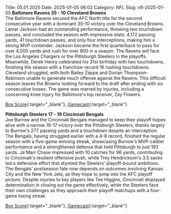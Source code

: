 Title: 05.01.2025
Date: 2025-01-05 06:02
Category: NFL 
Slug: nfl-2025-01-05 
**Baltimore Ravens 35 - 10 Cleveland Browns**  
The Baltimore Ravens secured the AFC North title for the second consecutive year with a dominant 35-10 victory over the Cleveland Browns. Lamar Jackson had an outstanding performance, throwing two touchdown passes, and concluded the season with impressive stats: 4,172 passing yards, 41 touchdown passes, and only four interceptions, making him a strong MVP contender. Jackson became the first quarterback to pass for over 4,000 yards and rush for over 800 in a season. The Ravens will face the Los Angeles Chargers or the Pittsburgh Steelers in the playoffs. Meanwhile, Derek Henry celebrated his 31st birthday with two touchdowns, finishing the season with a franchise-record 16 rushing touchdowns. Cleveland struggled, with both Bailey Zappe and Dorian Thompson-Robinson unable to generate much offense against the Ravens. This difficult season leaves the Browns looking forward to the draft after ending with six consecutive losses. The game was marred by injuries, including a concerning knee injury for Baltimore's top receiver, Zay Flowers. 

[Box Score](https://www.espn.com/nfl/boxscore/_/gameId/401671834){:target="_blank"}, [Gamecast](/nfl/recap/_/gameId/401671834/browns-ravens){:target="_blank"}<br>

**Pittsburgh Steelers 17 - 19 Cincinnati Bengals**  
Joe Burrow and the Cincinnati Bengals managed to keep their playoff hopes alive with a narrow 19-17 victory over the Pittsburgh Steelers, thanks largely to Burrow's 277 passing yards and a touchdown despite an interception. The Bengals, having struggled earlier with a 4-8 record, finished the regular season with a five-game winning streak, showcasing Burrow's MVP-caliber performance and a strengthened defense that held Pittsburgh to just 193 yards. Ja'Marr Chase impressed with 10 catches for 96 yards, contributing to Cincinnati's resilient offensive push, while Trey Hendrickson's 3.5 sacks led a defensive effort that stymied the Steelers' playoff-bound ambitions. The Bengals' postseason fate now depends on outcomes involving Kansas City and the New York Jets, as they hope to jump into the AFC playoff picture. Despite injuries to key players like Tee Higgins, Cincinnati displayed determination in closing out the game effectively, while the Steelers face their own challenges as they approach their playoff matchups with a four-game losing streak. 

[Box Score](https://www.espn.com/nfl/boxscore/_/gameId/401671836){:target="_blank"}, [Gamecast](/nfl/recap/_/gameId/401671836/bengals-steelers){:target="_blank"}<br>

